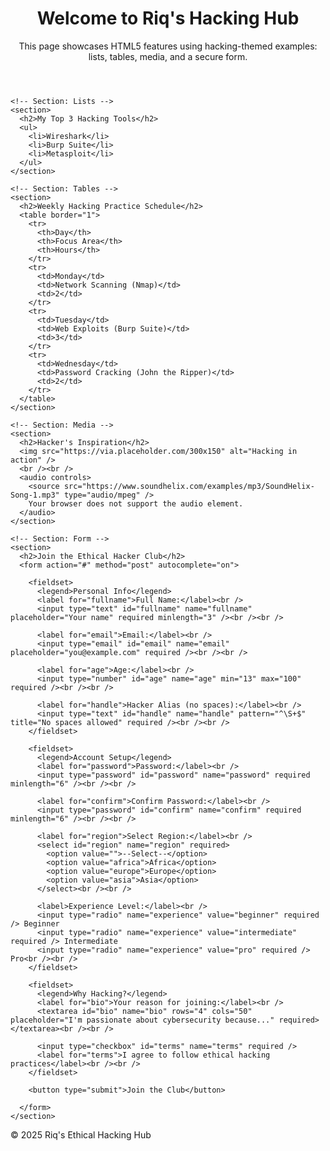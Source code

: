 <!DOCTYPE html>
<html lang="en">
<head>
  <meta charset="UTF-8" />
  <meta name="viewport" content="width=device-width, initial-scale=1.0" />
  <meta name="description" content="A hacking-themed multi-section HTML5 web page with media, tables, lists, and a complete form using built-in validation." />
  <title>Riq's Hacking Hub</title>
</head>

<body>

  <header>
    <h1>Welcome to Riq's Hacking Hub</h1>
    <p>This page showcases HTML5 features using hacking-themed examples: lists, tables, media, and a secure form.</p>
  </header>

  <main>

    <!-- Section: Lists -->
    <section>
      <h2>My Top 3 Hacking Tools</h2>
      <ul>
        <li>Wireshark</li>
        <li>Burp Suite</li>
        <li>Metasploit</li>
      </ul>
    </section>

    <!-- Section: Tables -->
    <section>
      <h2>Weekly Hacking Practice Schedule</h2>
      <table border="1">
        <tr>
          <th>Day</th>
          <th>Focus Area</th>
          <th>Hours</th>
        </tr>
        <tr>
          <td>Monday</td>
          <td>Network Scanning (Nmap)</td>
          <td>2</td>
        </tr>
        <tr>
          <td>Tuesday</td>
          <td>Web Exploits (Burp Suite)</td>
          <td>3</td>
        </tr>
        <tr>
          <td>Wednesday</td>
          <td>Password Cracking (John the Ripper)</td>
          <td>2</td>
        </tr>
      </table>
    </section>

    <!-- Section: Media -->
    <section>
      <h2>Hacker's Inspiration</h2>
      <img src="https://via.placeholder.com/300x150" alt="Hacking in action" />
      <br /><br />
      <audio controls>
        <source src="https://www.soundhelix.com/examples/mp3/SoundHelix-Song-1.mp3" type="audio/mpeg" />
        Your browser does not support the audio element.
      </audio>
    </section>

    <!-- Section: Form -->
    <section>
      <h2>Join the Ethical Hacker Club</h2>
      <form action="#" method="post" autocomplete="on">

        <fieldset>
          <legend>Personal Info</legend>
          <label for="fullname">Full Name:</label><br />
          <input type="text" id="fullname" name="fullname" placeholder="Your name" required minlength="3" /><br /><br />

          <label for="email">Email:</label><br />
          <input type="email" id="email" name="email" placeholder="you@example.com" required /><br /><br />

          <label for="age">Age:</label><br />
          <input type="number" id="age" name="age" min="13" max="100" required /><br /><br />

          <label for="handle">Hacker Alias (no spaces):</label><br />
          <input type="text" id="handle" name="handle" pattern="^\S+$" title="No spaces allowed" required /><br /><br />
        </fieldset>

        <fieldset>
          <legend>Account Setup</legend>
          <label for="password">Password:</label><br />
          <input type="password" id="password" name="password" required minlength="6" /><br /><br />

          <label for="confirm">Confirm Password:</label><br />
          <input type="password" id="confirm" name="confirm" required minlength="6" /><br /><br />

          <label for="region">Select Region:</label><br />
          <select id="region" name="region" required>
            <option value="">--Select--</option>
            <option value="africa">Africa</option>
            <option value="europe">Europe</option>
            <option value="asia">Asia</option>
          </select><br /><br />

          <label>Experience Level:</label><br />
          <input type="radio" name="experience" value="beginner" required /> Beginner
          <input type="radio" name="experience" value="intermediate" required /> Intermediate
          <input type="radio" name="experience" value="pro" required /> Pro<br /><br />
        </fieldset>

        <fieldset>
          <legend>Why Hacking?</legend>
          <label for="bio">Your reason for joining:</label><br />
          <textarea id="bio" name="bio" rows="4" cols="50" placeholder="I'm passionate about cybersecurity because..." required></textarea><br /><br />

          <input type="checkbox" id="terms" name="terms" required />
          <label for="terms">I agree to follow ethical hacking practices</label><br /><br />
        </fieldset>

        <button type="submit">Join the Club</button>

      </form>
    </section>

  </main>

  <footer>
    <p>&copy; 2025 Riq's Ethical Hacking Hub</p>
  </footer>

</body>
</html>
